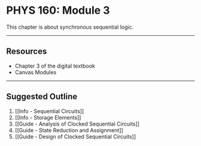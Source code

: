 # PHYS 160: Module 3

This chapter is about synchronous sequential logic.

---

## Resources

- Chapter 3 of the digital textbook
- Canvas Modules

---

## Suggested Outline

1. [[Info - Sequential Circuits]]
2. [[Info - Storage Elements]]
3. [[Guide - Analysis of Clocked Sequential Circuits]]
4. [[Guide - State Reduction and Assignment]]
5. [[Guide - Design of Clocked Sequential Circuits]]

